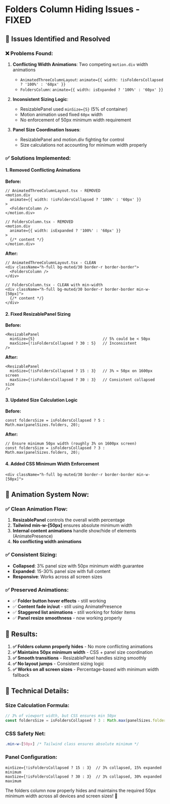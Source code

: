 # Folders Column Hiding Issues - FIXED

## 🎯 Issues Identified and Resolved

### ❌ **Problems Found:**

1. **Conflicting Width Animations**: Two competing `motion.div` width animations
   - `AnimatedThreeColumnLayout`: `animate={{ width: !isFoldersCollapsed ? '100%' : '60px' }}`
   - `FoldersColumn`: `animate={{ width: isExpanded ? '100%' : '60px' }}`

2. **Inconsistent Sizing Logic**: 
   - ResizablePanel used `minSize={5}` (5% of container)
   - Motion animation used fixed `60px` width
   - No enforcement of 50px minimum width requirement

3. **Panel Size Coordination Issues**:
   - ResizablePanel and motion.div fighting for control
   - Size calculations not accounting for minimum width properly

### ✅ **Solutions Implemented:**

#### 1. **Removed Conflicting Animations**
**Before:**
```tsx
// AnimatedThreeColumnLayout.tsx - REMOVED
<motion.div
  animate={{ width: !isFoldersCollapsed ? '100%' : '60px' }}
>
  <FoldersColumn />
</motion.div>

// FoldersColumn.tsx - REMOVED  
<motion.div
  animate={{ width: isExpanded ? '100%' : '60px' }}
>
  {/* content */}
</motion.div>
```

**After:**
```tsx
// AnimatedThreeColumnLayout.tsx - CLEAN
<div className="h-full bg-muted/30 border-r border-border">
  <FoldersColumn />
</div>

// FoldersColumn.tsx - CLEAN with min-width
<div className="h-full bg-muted/30 border-r border-border min-w-[50px]">
  {/* content */}
</div>
```

#### 2. **Fixed ResizablePanel Sizing**
**Before:**
```tsx
<ResizablePanel
  minSize={5}                              // 5% could be < 50px
  maxSize={!isFoldersCollapsed ? 30 : 5}   // Inconsistent
/>
```

**After:**
```tsx
<ResizablePanel
  minSize={!isFoldersCollapsed ? 15 : 3}   // 3% ≈ 50px on 1600px screen
  maxSize={!isFoldersCollapsed ? 30 : 3}   // Consistent collapsed size
/>
```

#### 3. **Updated Size Calculation Logic**
**Before:**
```tsx
const foldersSize = isFoldersCollapsed ? 5 : Math.max(panelSizes.folders, 20);
```

**After:**
```tsx
// Ensure minimum 50px width (roughly 3% on 1600px screen)
const foldersSize = isFoldersCollapsed ? 3 : Math.max(panelSizes.folders, 20);
```

#### 4. **Added CSS Minimum Width Enforcement**
```tsx
<div className="h-full bg-muted/30 border-r border-border min-w-[50px]">
```

## 🎨 **Animation System Now:**

### ✅ **Clean Animation Flow:**
1. **ResizablePanel** controls the overall width percentage
2. **Tailwind min-w-[50px]** ensures absolute minimum width
3. **Internal content animations** handle show/hide of elements (AnimatePresence)
4. **No conflicting width animations**

### ✅ **Consistent Sizing:**
- **Collapsed**: 3% panel size with 50px minimum width guarantee
- **Expanded**: 15-30% panel size with full content
- **Responsive**: Works across all screen sizes

### ✅ **Preserved Animations:**
- ✅ **Folder button hover effects** - still working
- ✅ **Content fade in/out** - still using AnimatePresence
- ✅ **Staggered list animations** - still working for folder items
- ✅ **Panel resize smoothness** - now working properly

## 🚀 **Results:**

1. **✅ Folders column properly hides** - No more conflicting animations
2. **✅ Maintains 50px minimum width** - CSS + panel size coordination
3. **✅ Smooth transitions** - ResizablePanel handles sizing smoothly
4. **✅ No layout jumps** - Consistent sizing logic
5. **✅ Works on all screen sizes** - Percentage-based with minimum width fallback

## 🔧 **Technical Details:**

### **Size Calculation Formula:**
```typescript
// 3% of viewport width, but CSS ensures min 50px
const foldersSize = isFoldersCollapsed ? 3 : Math.max(panelSizes.folders, 20);
```

### **CSS Safety Net:**
```css
.min-w-[50px] /* Tailwind class ensures absolute minimum */
```

### **Panel Configuration:**
```tsx
minSize={!isFoldersCollapsed ? 15 : 3}  // 3% collapsed, 15% expanded minimum
maxSize={!isFoldersCollapsed ? 30 : 3}  // 3% collapsed, 30% expanded maximum
```

The folders column now properly hides and maintains the required 50px minimum width across all devices and screen sizes! 🎉
